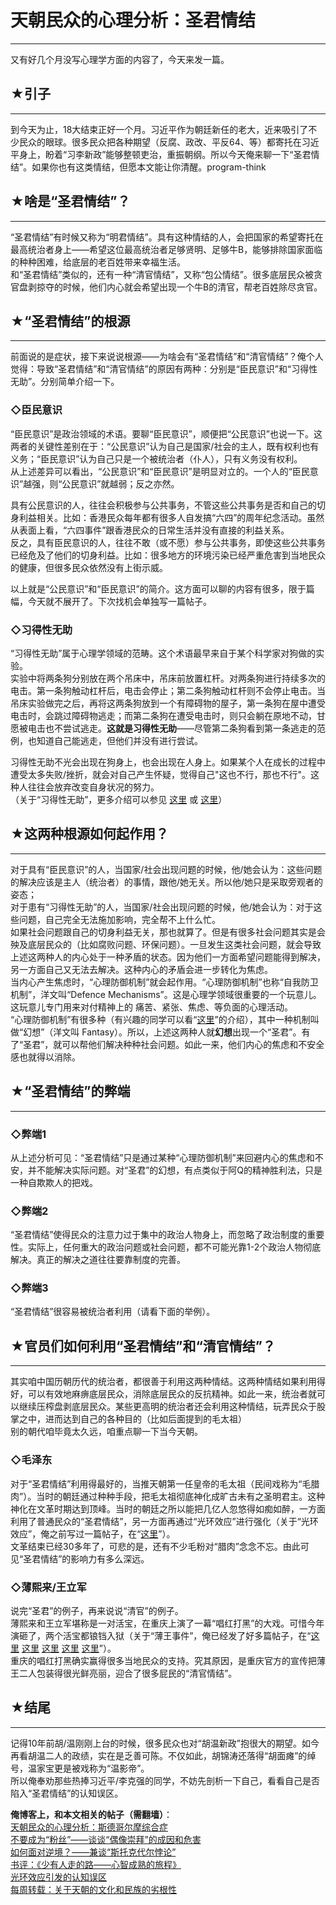 # 天朝民众的心理分析：圣君情结 

-----

 又有好几个月没写心理学方面的内容了，今天来发一篇。  
   
 ## ★引子
---

  
 到今天为止，18大结束正好一个月。习近平作为朝廷新任的老大，近来吸引了不少民众的眼球。很多民众把各种期望（反腐、政改、平反64、等）都寄托在习近平身上，盼着“习李新政”能够整顿吏治，重振朝纲。所以今天俺来聊一下“圣君情结”。如果你也有这类情结，但愿本文能让你清醒。program-think  
   
 ## ★啥是“圣君情结”？
----------

  
 “圣君情结”有时候又称为“明君情结”。具有这种情结的人，会把国家的希望寄托在最高统治者身上——希望这位最高统治者足够贤明、足够牛B，能够排除国家面临的种种困难，给底层的老百姓带来幸福生活。  
 和“圣君情结”类似的，还有一种“清官情结”，又称“包公情结”。很多底层民众被贪官盘剥掠夺的时候，他们内心就会希望出现一个牛B的清官，帮老百姓除尽贪官。  
   
 ## ★“圣君情结”的根源
----------

  
 前面说的是症状，接下来说说根源——为啥会有“圣君情结”和“清官情结”？俺个人觉得：导致“圣君情结”和“清官情结”的原因有两种：分别是“臣民意识”和“习得性无助”。分别简单介绍一下。  
   
 ### ◇臣民意识

  
 “臣民意识”是政治领域的术语。要聊“臣民意识”，顺便把“公民意识”也说一下。这两者的关键性差别在于：“公民意识”认为自己是国家/社会的主人，既有权利也有义务；“臣民意识”认为自己只是一个被统治者（仆人），只有义务没有权利。  
 从上述差异可以看出，“公民意识”和“臣民意识”是明显对立的。一个人的“臣民意识”越强，则“公民意识”就越弱；反之亦然。  
   
 具有公民意识的人，往往会积极参与公共事务，不管这些公共事务是否和自己的切身利益相关。比如：香港民众每年都有很多人自发搞“六四”的周年纪念活动。虽然从表面上看，“六四事件”跟香港民众的日常生活并没有直接的利益关系。  
 反之，具有臣民意识的人，往往不敢（或不愿）参与公共事务，即使这些公共事务已经危及了他们的切身利益。比如：很多地方的环境污染已经严重危害到当地民众的健康，但很多民众依然没有上街示威。  
   
 以上就是“公民意识”和“臣民意识”的简介。这方面可以聊的内容有很多，限于篇幅，今天就不展开了。下次找机会单独写一篇帖子。  
   
 ### ◇习得性无助

  
 “习得性无助”属于心理学领域的范畴。这个术语最早来自于某个科学家对狗做的实验。  
 实验中将两条狗分别放在两个吊床中，吊床前放置杠杆。对两条狗进行持续多次的电击。第一条狗触动杠杆后，电击会停止；第二条狗触动杠杆则不会停止电击。当吊床实验做完之后，再将这两条狗放到一个有障碍物的屋子，第一条狗在屋中遭受电击时，会跳过障碍物逃走；而第二条狗在遭受电击时，则只会躺在原地不动，甘愿被电击也不尝试逃走。**这就是习得性无助**——尽管第二条狗看到第一条逃走的范例，也知道自己能逃走，但他们并没有进行尝试。  
   
 习得性无助不光会出现在狗身上，也会出现在人身上。如果某个人在成长的过程中遭受太多失败/挫折，就会对自己产生怀疑，觉得自己"这也不行，那也不行"。这种人往往会放弃改变自身状况的努力。  
 （关于“习得性无助”，更多介绍可以参见 [这里](https://zh.wikipedia.org/wiki/%E7%BF%92%E5%BE%97%E6%80%A7%E5%A4%B1%E5%8A%A9) 或 [这里](http://baike.baidu.com/view/115884.htm)）  
   
 ## ★这两种根源如何起作用？
------------

  
 对于具有“臣民意识”的人，当国家/社会出现问题的时候，他/她会认为：这些问题的解决应该是主人（统治者）的事情，跟他/她无关。所以他/她只是采取旁观者的姿态；  
 对于患有“习得性无助”的人，当国家/社会出现问题的时候，他/她会认为：对于这些问题，自己完全无法施加影响，完全帮不上什么忙。  
 如果社会问题跟自己的切身利益无关，那也就算了。但是有很多社会问题其实是会殃及底层民众的（比如腐败问题、环保问题）。一旦发生这类社会问题，就会导致上述这两种人的内心处于一种矛盾的状态。因为他们一方面希望问题能得到解决，另一方面自己又无法去解决。这种内心的矛盾会进一步转化为焦虑。  
 当内心产生焦虑时，“心理防御机制”就会起作用。“心理防御机制”也称“自我防卫机制”，洋文叫“Defence Mechanisms”。这是心理学领域很重要的一个玩意儿。这玩意儿专门用来对付精神上的 痛苦、紧张、焦虑、等负面的心理活动。  
 “心理防御机制”有很多种（有兴趣的同学可以看“[这里](https://zh.wikipedia.org/wiki/%E5%BF%83%E7%90%86%E9%98%B2%E5%8D%AB%E6%9C%BA%E5%88%B6)”的介绍），其中一种机制叫做“幻想”（洋文叫 Fantasy）。所以，上述这两种人就**幻想**出现一个“圣君”。有了“圣君”，就可以帮他们解决种种社会问题。如此一来，他们内心的焦虑和不安全感也就得以消除。  
   
 ## ★“圣君情结”的弊端
----------

  
 ### ◇弊端1

  
 从上述分析可见：“圣君情结”只是通过某种“心理防御机制”来回避内心的焦虑和不安，并不能解决实际问题。对“圣君”的幻想，有点类似于阿Q的精神胜利法，只是一种自欺欺人的把戏。  
   
 ### ◇弊端2

  
 “圣君情结”使得民众的注意力过于集中的政治人物身上，而忽略了政治制度的重要性。实际上，任何重大的政治问题或社会问题，都不可能光靠1-2个政治人物彻底解决。真正的解决之道往往要靠制度的完善。  
   
 ### ◇弊端3

  
 “圣君情结”很容易被统治者利用（请看下面的举例）。  
   
 ## ★官员们如何利用“圣君情结”和“清官情结”？
----------------------

  
 其实咱中国历朝历代的统治者，都很善于利用这两种情结。这两种情结如果利用得好，可以有效地麻痹底层民众，消除底层民众的反抗精神。如此一来，统治者就可以继续压榨盘剥底层民众。某些更高明的统治者还会利用这种情结，玩弄民众于股掌之中，进而达到自己的各种目的（比如后面提到的毛太祖）  
 别的朝代咱毕竟太久远，咱重点聊一下当今天朝。  
   
 ### ◇毛泽东

  
 对于“圣君情结”利用得最好的，当推天朝第一任皇帝的毛太祖（民间戏称为“毛腊肉”）。当时的朝廷通过种种手段，把毛太祖彻底神化成旷古未有之圣明君主。这种神化在文革时期达到顶峰。当时的朝廷之所以能把几亿人忽悠得如痴如醉，一方面利用了普通民众的“圣君情结”，另一方面再通过“光环效应”进行强化（关于“光环效应”，俺之前写过一篇帖子，在“[这里](http://program-think.blogspot.com/2009/05/halo-effect.html)”）。  
 文革结束已经30多年了，可悲的是，还有不少毛粉对“腊肉”念念不忘。由此可见“圣君情结”的影响力有多么深远。  
   
 ### ◇薄熙来/王立军

  
 说完“圣君”的例子，再来说说“清官”的例子。  
 薄熙来和王立军堪称是一对活宝，在重庆上演了一幕“唱红打黑”的大戏。可惜今年演砸了，两个活宝都锒铛入狱（关于“薄王事件”，俺已经发了好多篇帖子，在“[这里](http://program-think.blogspot.com/2012/09/bo-xilai-expelled-from-ccp.html) [这里](http://program-think.blogspot.com/2012/10/weekly-share-23.html) [这里](http://program-think.blogspot.com/2012/09/sentencing-of-wang-lijun.html) [这里](http://program-think.blogspot.com/2012/04/bo-xilai-purged-from-party-posts.html) [这里](http://program-think.blogspot.com/2012/03/bo-xilai-removed-chongqing-party-post.html)”）。  
 重庆的唱红打黑确实赢得很多当地民众的支持。究其原因，是重庆官方的宣传把薄王二人包装得很光鲜亮丽，迎合了很多屁民的“清官情结”。  
   
 ## ★结尾
---

  
 记得10年前胡/温刚刚上台的时候，很多民众也对“胡温新政”抱很大的期望。如今再看胡温二人的政绩，实在是乏善可陈。不仅如此，胡锦涛还落得“胡面瘫”的绰号，温家宝更是被戏称为“温影帝”。  
 所以俺奉劝那些热捧习近平/李克强的同学，不妨先剖析一下自己，看看自己是否陷入“圣君情结”的认知误区。  
   
 **俺博客上，和本文相关的帖子（需翻墙）**：  
 [天朝民众的心理分析：斯德哥尔摩综合症](http://program-think.blogspot.com/2012/06/stockholm-syndrome.html)  
 [不要成为“粉丝”——谈谈“偶像崇拜”的成因和危害](http://program-think.blogspot.com/2014/05/fans-and-idolatry.html)  
 [如何面对逆境？——兼谈“斯托克代尔悖论”](http://program-think.blogspot.com/2012/01/stockdale-paradox.html)  
 [书评：《少有人走的路——心智成熟的旅程》](http://program-think.blogspot.com/2012/06/book-review-road-less-traveled.html)  
 [光环效应引发的认知误区](http://program-think.blogspot.com/2009/05/halo-effect.html)  
 [每周转载：关于天朝的文化和民族的劣根性](http://program-think.blogspot.com/2013/11/weekly-share-57.html) 